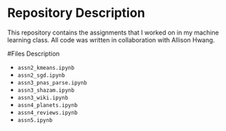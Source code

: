 # Repository Description
This repository contains the assignments that I worked on in my machine learning class.
All code was written in collaboration with Allison Hwang.

#Files Description
- `assn2_kmeans.ipynb`
- `assn2_sgd.ipynb`
- `assn3_pnas_parse.ipynb`
- `assn3_shazam.ipynb`
- `assn3_wiki.ipynb`
- `assn4_planets.ipynb`
- `assn4_reviews.ipynb`
- `assn5.ipynb`